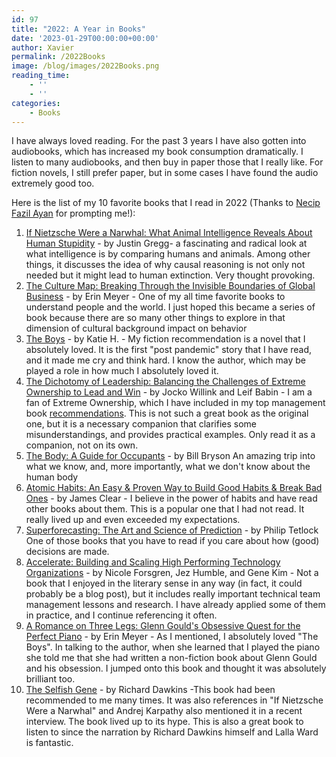 ```yaml
---
id: 97
title: "2022: A Year in Books"
date: '2023-01-29T00:00:00+00:00'
author: Xavier
permalink: /2022Books
image: /blog/images/2022Books.png
reading_time:
    - ''
    - ''
categories:
    - Books
---
```


I have always loved reading. For the past 3 years I have also gotten into audiobooks, which has increased my book consumption dramatically. 
I listen to many audiobooks, and then buy in paper those that I really like. For fiction novels, I still prefer paper, but in some cases 
I have found the audio extremely good too.

Here is the list of my 10 favorite books that I read in 2022 (Thanks to [Necip Fazil Ayan](https://www.linkedin.com/in/necip-fazil-ayan-3241206a) for prompting me!):

1. [If Nietzsche Were a Narwhal: What Animal Intelligence Reveals About Human Stupidity](https://www.amazon.com/Nietzsche-Were-Narwhal-Intelligence-Stupidity/dp/0316388068) - by Justin Gregg- a fascinating and radical look at what intelligence is by comparing humans and animals. Among other things, it discusses the idea of why causal reasoning is not only not needed but it might lead to human extinction. Very thought provoking.
2. [The Culture Map: Breaking Through the Invisible Boundaries of Global Business](https://www.amazon.com/The-Culture-Map-Erin-Meyer-audiobook/dp/B07YL7JTT5) - by Erin Meyer - One of my all time favorite books to understand people and the world. I just hoped this became a series of book because there are so many other things to explore in that dimension of cultural background impact on behavior
3. [The Boys](https://www.amazon.com/Audible-The-Boys-A-Novel/dp/B09W62TRPX/) - by Katie H. - My fiction recommendation is a novel that I absolutely loved. It is the first "post pandemic" story that I have read, and it made me cry and think hard. I know the author, which may be played a role in how much I absolutely loved it.
4. [The Dichotomy of Leadership: Balancing the Challenges of Extreme Ownership to Lead and Win](https://www.amazon.com/The-Dichotomy-of-Leadership-audiobook/dp/B07BN5NGQ5/) - by Jocko Willink and Leif Babin - I am a fan of Extreme Ownership, which I have included in my top management book [recommendations](https://amatriain.net/blog/the-7-1-habits-of-highly-successful-leaders-91cdcd37765/). This is not such a great book as the original one, but it is a necessary companion that clarifies some misunderstandings, and provides practical examples. Only read it as a companion, not on its own.
5. [The Body: A Guide for Occupants](https://www.amazon.com/The-Body-Bill-Bryson-audiobook/dp/B07RB2C1LV/) - by Bill Bryson An amazing trip into what we know, and, more importantly, what we don't know about the human body
6. [Atomic Habits: An Easy & Proven Way to Build Good Habits & Break Bad Ones](https://jamesclear.com/atomic-habits) - by James Clear - I believe in the power of habits and have read other books about them. This is a popular one that I had not read. It really lived up and even exceeded my expectations.
7. [Superforecasting: The Art and Science of Prediction](https://www.amazon.com/Superforecasting-audiobook/dp/B0131HGPQQ/ref=sr_1_1?crid=344ZQ8Z5T1W8I) - by Philip Tetlock One of those books that you have to read if you care about how (good) decisions are made.
8. [Accelerate: Building and Scaling High Performing Technology Organizations](https://www.amazon.com/Accelerate-Building-Performing-Technology-Organizations/dp/B07BMBYHXL) - by Nicole Forsgren, Jez Humble, and Gene Kim - Not a book that I enjoyed in the literary sense in any way (in fact, it could probably be a blog post), but it includes really important technical team management lessons and research. I have already applied some of them in practice, and I continue referencing it often.
9. [A Romance on Three Legs: Glenn Gould's Obsessive Quest for the Perfect Piano](https://www.amazon.com/Romance-Three-Legs-Obsessive-Perfect/dp/1596915242) - by Erin Meyer - As I mentioned, I absolutely loved "The Boys". In talking to the author, when she learned that I played the piano she told me that she had written a non-fiction book about Glenn Gould and his obsession. I jumped onto this book and thought it was absolutely brilliant too.
10. [The Selfish Gene](https://www.amazon.com/The-Selfish-Gene-Richard-Dawkins-audiobook/dp/B004U8NB2M/) - by Richard Dawkins -This book had been recommended to me many times. It was also references in "If Nietzsche Were a Narwhal" and Andrej Karpathy also mentioned it in a recent interview. The book lived up to its hype. This is also a great book to listen to since the narration by Richard Dawkins himself and Lalla Ward is fantastic. 

